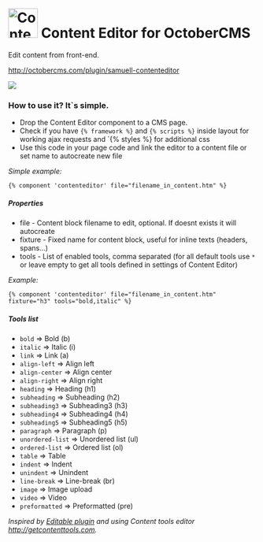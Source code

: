 # <img src="http://octobercms.com/storage/app/uploads/public/579/a5b/cc1/thumb_5108_64x64_0_0_auto.png" width="60px" valign="center" alt="Content Editor for OctoberCMS"> Content Editor for OctoberCMS

Edit content from front-end.

http://octobercms.com/plugin/samuell-contenteditor

<img src="http://octobercms.com/storage/app/uploads/public/572/dfc/ec4/572dfcec4d675487425233.png">

### How to use it? It`s simple.

* Drop the Content Editor component to a CMS page.
* Check if you have `{% framework %}` and `{% scripts %}` inside layout for working ajax requests and `{% styles %} for additional css
* Use this code in your page code and link the editor to a content file or set name to autocreate new file

*Simple example:*
```
{% component 'contenteditor' file="filename_in_content.htm" %}
```

##### Properties

* file - Content block filename to edit, optional. If doesnt exists it will autocreate
* fixture - Fixed name for content block, useful for inline texts (headers, spans...)
* tools - List of enabled tools, comma separated (for all default tools use `*` or leave empty to get all tools defined in settings of Content Editor)

*Example:*
```
{% component 'contenteditor' file="filename_in_content.htm" fixture="h3" tools="bold,italic" %}
```

##### Tools list

* `bold`           => Bold (b)
* `italic`         => Italic (i)
* `link`           => Link (a)
* `align-left`     => Align left
* `align-center`   => Align center
* `align-right`    => Align right
* `heading`        => Heading (h1)
* `subheading`     => Subheading (h2)
* `subheading3`    => Subheading3 (h3)
* `subheading4`    => Subheading4 (h4)
* `subheading5`    => Subheading5 (h5)
* `paragraph`      => Paragraph (p)
* `unordered-list` => Unordered list (ul)
* `ordered-list`   => Ordered list (ol)
* `table`          => Table
* `indent`         => Indent
* `unindent`       => Unindent
* `line-break`     => Line-break (br)
* `image`          => Image upload
* `video`          => Video
* `preformatted`   => Preformatted (pre)

*Inspired by [Editable plugin](http://octobercms.com/plugin/rainlab-editable) and using Content tools editor  http://getcontenttools.com.*
